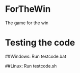 ForTheWin
=========

The game for the win

Testing the code
================

##Windows:
Run testcode.bat


##Linux:
Run testcode.sh


